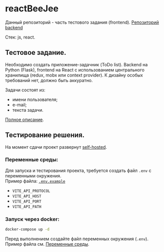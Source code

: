 # reactBeeJee

Данный репозиторий - часть тестового задания (frontend).
[Репозиторий backend](https://github.com/mkhaikin/pythonBeeJee)

Стек: js, react.

## Тестовое задание.
Необходимо создать приложение-задачник (ToDo list).
Backend на Python (Flask), frontend на React c использованием центрального хранилища (redux, mobx или context provider). К дизайну особых требований нет, должно быть аккуратно.

Задачи состоят из:
- имени пользователя;
- е-mail;
- текста задачи. 

[Полное описание](docs/taskBeeJee.md).


## Тестирование решения.
На момент сдачи проект развернут [self-hosted](https://beejee2.khaykin.app).


### Переменные среды:
Для запуска и тестирования проекта, требуется создать файл `.env` с переменными окружения.\
Пример файла: [`.env.example`](.env.example)

- `VITE_API_PROTOCOL`
- `VITE_API_HOST`
- `VITE_API_PORT`
- `VITE_API_PATH`


### Запуск через docker:
```sh
docker-compose up -d
```
Перед выполнением создайте файл переменных окружения (`.env`).\
Пример файла см. [Переменные среды](#Переменные-среды).
